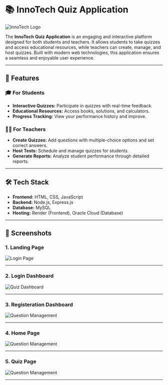 # 📚 **InnoTech Quiz Application**

![InnoTech Logo](https://via.placeholder.com/150x50?text=InnoTech+Quiz) <!-- Replace with your logo -->

The **InnoTech Quiz Application** is an engaging and interactive platform designed for both students and teachers. It allows students to take quizzes and access educational resources, while teachers can create, manage, and host quizzes. Built with modern web technologies, this application ensures a seamless and enjoyable user experience.

---

## 🚀 **Features**

### 🎓 **For Students**
- **Interactive Quizzes:** Participate in quizzes with real-time feedback.
- **Educational Resources:** Access books, solutions, and calculators.
- **Progress Tracking:** View your performance history and improve.

### 🧑‍🏫 **For Teachers**
- **Create Quizzes:** Add questions with multiple-choice options and set correct answers.
- **Host Tests:** Schedule and manage quizzes for students.
- **Generate Reports:** Analyze student performance through detailed reports.

---

## 🛠️ **Tech Stack**
- **Frontend:** HTML, CSS, JavaScript
- **Backend:** Node.js, Express.js
- **Database:** MySQL
- **Hosting:** Render (Frontend), Oracle Cloud (Database)

---

## 📸 **Screenshots**

### **1. Landing Page**
![Login Page](https://via.placeholder.com/600x300?text=Login+Page+Screenshot) <!-- Replace with a real screenshot -->

---

### **2. Login Dashboard**
![Quiz Dashboard](https://via.placeholder.com/600x300?text=Quiz+Dashboard+Screenshot) <!-- Replace with a real screenshot -->

---

### **3. Registeration Dashboard**
![Question Management](https://via.placeholder.com/600x300?text=Question+Management+Screenshot) <!-- Replace with a real screenshot -->

---

### **4. Home Page**
![Question Management](https://via.placeholder.com/600x300?text=Question+Management+Screenshot) <!-- Replace with a real screenshot -->

---

### **5. Quiz Page**
![Question Management](https://via.placeholder.com/600x300?text=Question+Management+Screenshot) <!-- Replace with a real screenshot -->

---


